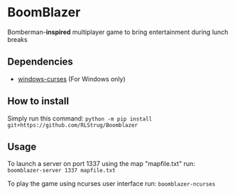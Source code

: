 # BoomBlazer

Bomberman-**inspired** multiplayer game to bring entertainment during lunch
breaks

## Dependencies
* [windows-curses](https://pypi.org/project/windows-curses/) (For Windows only)


## How to install
Simply run this command:
`python -m pip install git+https://github.com/RLStrug/Boomblazer`


## Usage
To launch a server on port 1337 using the map "mapfile.txt" run:
`boomblazer-server 1337 mapfile.txt`

To play the game using ncurses user interface run:
`boomblazer-ncurses`
